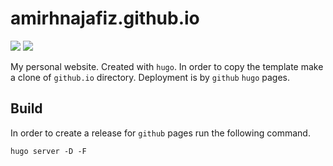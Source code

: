 # amirhnajafiz.github.io

![](https://img.shields.io/badge/framework-vuejs-green)
![](https://img.shields.io/badge/version-v2.0-blue)

My personal website. Created with ```hugo```. In order to copy the template
make a clone of ```github.io``` directory. Deployment is by ```github``` ```hugo```
pages.

## Build

In order to create a release for ```github``` pages run the following command.

```shell
hugo server -D -F
```
